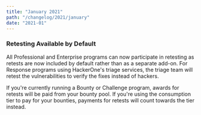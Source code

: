 ```yaml
---
title: "January 2021"
path: "/changelog/2021/january"
date: "2021-01"
---
```


### Retesting Available by Default
All Professional and Enterprise programs can now participate in retesting as retests are now included by default rather than as a separate add-on. For Response programs using HackerOne's triage services, the triage team will retest the vulnerabilities to verify the fixes instead of hackers.

If you're currently running a Bounty or Challenge program, awards for retests will be paid from your bounty pool. If you're using the consumption tier to pay for your bounties, payments for retests will count towards the tier instead.
